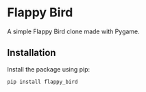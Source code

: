 # Flappy Bird

A simple Flappy Bird clone made with Pygame.

## Installation

Install the package using pip:

```bash
pip install flappy_bird
